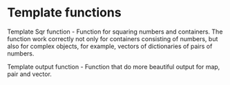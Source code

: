 # Template functions
Template Sqr function - Function for squaring numbers and containers. The function work correctly not only for containers consisting of numbers, but also for complex objects, for example, vectors of dictionaries of pairs of numbers.

Template output function - Function that do more beautiful output for map, pair and vector.
